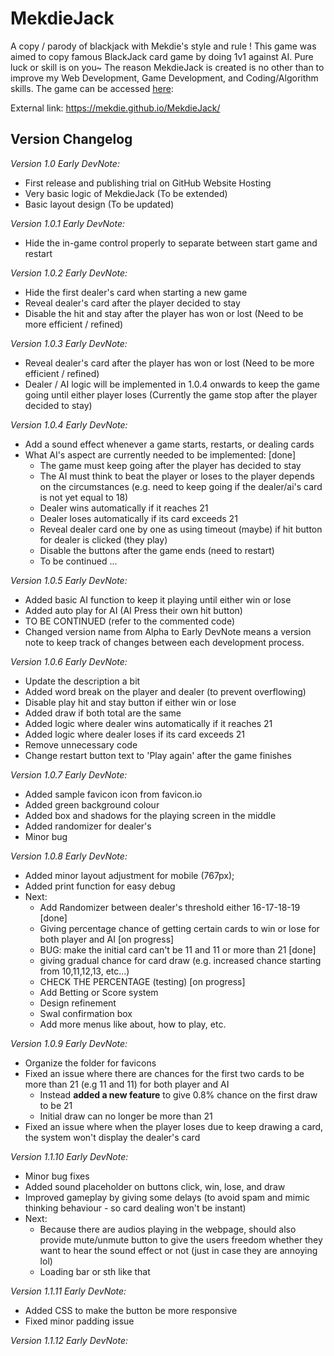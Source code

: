 # MekdieJack
A copy / parody of blackjack with Mekdie's style and rule ! This game was aimed to copy famous BlackJack card game by doing 1v1 against AI. Pure luck or skill is on you~ The reason MekdieJack is created is no other than to improve my Web Development, Game Development, and Coding/Algorithm skills. The game can be accessed [here](https://mekdie.github.io/MekdieJack/):

External link: https://mekdie.github.io/MekdieJack/ 


## Version Changelog
*Version 1.0 Early DevNote:*
- First release and publishing trial on GitHub Website Hosting
- Very basic logic of MekdieJack (To be extended)
- Basic layout design (To be updated)

*Version 1.0.1 Early DevNote:*
- Hide the in-game control properly to separate between start game and restart

*Version 1.0.2 Early DevNote:*
- Hide the first dealer's card when starting a new game
- Reveal dealer's card after the player decided to stay
- Disable the hit and stay after the player has won or lost (Need to be more efficient / refined)

*Version 1.0.3 Early DevNote:*
- Reveal dealer's card after the player has won or lost (Need to be more efficient / refined)
- Dealer / AI logic will be implemented in 1.0.4 onwards to keep the game going until either player loses (Currently the game stop after the player decided to stay)

*Version 1.0.4 Early DevNote:*
- Add a sound effect whenever a game starts, restarts, or dealing cards
- What AI's aspect are currently needed to be implemented: [done]
    - The game must keep going after the player has decided to stay 
    - The AI must think to beat the player or loses to the player depends on the circumstances (e.g. need to keep going if the dealer/ai's card is not yet equal to 18) 
    - Dealer wins automatically if it reaches 21
    - Dealer loses automatically if its card exceeds 21 
    - Reveal dealer card one by one as using timeout (maybe) if hit button for dealer is clicked (they play) 
    - Disable the buttons after the game ends (need to restart)
    - To be continued ...

*Version 1.0.5 Early DevNote:*
- Added basic AI function to keep it playing until either win or lose 
- Added auto play for AI (AI Press their own hit button) 
- TO BE CONTINUED (refer to the commented code)
- Changed version name from Alpha to Early DevNote means a version note to keep track of changes between each development process.

*Version 1.0.6 Early DevNote:*
- Update the description a bit
- Added word break on the player and dealer (to prevent overflowing)
- Disable play hit and stay button if either win or lose
- Added draw if both total are the same
- Added logic where dealer wins automatically if it reaches 21
- Added logic where dealer loses if its card exceeds 21
- Remove unnecessary code
- Change restart button text to 'Play again' after the game finishes

*Version 1.0.7 Early DevNote:*
- Added sample favicon icon from favicon.io
- Added green background colour
- Added box and shadows for the playing screen in the middle
- Added randomizer for dealer's 
- Minor bug 

*Version 1.0.8 Early DevNote:*
- Added minor layout adjustment for mobile (767px);
- Added print function for easy debug
- Next:
    - Add Randomizer between dealer's threshold either 16-17-18-19 [done]
    - Giving percentage chance of getting certain cards to win or lose for both player and AI [on progress]
    - BUG: make the initial card can't be 11 and 11 or more than 21 [done]
    - giving gradual chance for card draw (e.g. increased chance starting from 10,11,12,13, etc...)
    - CHECK THE PERCENTAGE (testing) [on progress]
    - Add Betting or Score system
    - Design refinement
    - Swal confirmation box
    - Add more menus like about, how to play, etc.

*Version 1.0.9 Early DevNote:*
- Organize the folder for favicons
- Fixed an issue where there are chances for the first two cards to be more than 21 (e.g 11 and 11) for both player and AI
    - Instead **added a new feature** to give 0.8% chance on the first draw to be 21
    - Initial draw can no longer be more than 21 
- Fixed an issue where when the player loses due to keep drawing a card, the system won't display the dealer's card 

*Version 1.1.10 Early DevNote:*
- Minor bug fixes
- Added sound placeholder on buttons click, win, lose, and draw
- Improved gameplay by giving some delays (to avoid spam and mimic thinking behaviour - so card dealing won't be instant)
- Next: 
    - Because there are audios playing in the webpage, should also provide mute/unmute button to give the users freedom whether they want to hear the sound effect or not (just in case they are annoying lol)
    - Loading bar or sth like that

*Version 1.1.11 Early DevNote:*
- Added CSS to make the button be more responsive
- Fixed minor padding issue

*Version 1.1.12 Early DevNote:*

